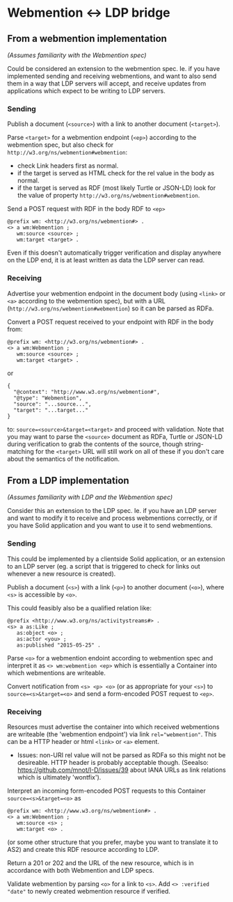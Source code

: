 # Webmention <-> LDP bridge

## From a webmention implementation 

*(Assumes familiarity with the Webmention spec)*

Could be considered an extension to the webmention spec. Ie. if you have implemented sending and receiving webmentions, and want to also send them in a way that LDP servers will accept, and receive updates from applications which expect to be writing to LDP servers.

### Sending

Publish a document (`<source>`) with a link to another document (`<target>`).

Parse `<target>` for a webmention endpoint (`<ep>`) according to the webmention spec, but also check for `http://w3.org/ns/webmention#webmention`:
* check Link headers first as normal.
* if the target is served as HTML check for the rel value in the body as normal.
* if the target is served as RDF (most likely Turtle or JSON-LD) look for the value of property `http://w3.org/ns/webmention#webmention`.

Send a POST request with RDF in the body RDF to `<ep>`

```
@prefix wm: <http://w3.org/ns/webmention#> .
<> a wm:Webmention ;
   wm:source <source> ;
   wm:target <target> .
```

Even if this doesn't automatically trigger verification and display anywhere on the LDP end, it is at least written as data the LDP server can read.

### Receiving

Advertise your webmention endpoint in the document body (using `<link>` or `<a>` according to the webmention spec), but with a URL (`http://w3.org/ns/webmention#webmention`) so it can be parsed as RDFa.

Convert a POST request received to your endpoint with RDF in the body from:

```
@prefix wm: <http://w3.org/ns/webmention#> .
<> a wm:Webmention ;
   wm:source <source> ;
   wm:target <target> .
```

or

```
{
  "@context": "http://www.w3.org/ns/webmention#",
  "@type": "Webmention",
  "source": "...source...",
  "target": "...target..."
}
```

to: `source=<source>&target=<target>` and proceed with validation. Note that you may want to parse the `<source>` document as RDFa, Turtle or JSON-LD during verification to grab the contents of the source, though string-matching for the `<target>` URL will still work on all of these if you don't care about the semantics of the notification.

## From a LDP implementation

*(Assumes familiarity with LDP and the Webmention spec)*

Consider this an extension to the LDP spec. Ie. if you have an LDP server and want to modify it to receive and process webmentions correctly, or if you have Solid application and you want to use it to send webmentions.

### Sending

This could be implemented by a clientside Solid application, or an extension to an LDP server (eg. a script that is triggered to check for links out whenever a new resource is created).

Publish a document (`<s>`) with a link (`<p>`) to another document (`<o>`), where `<s>` is accessible by `<o>`.

This could feasibly also be a qualified relation like:

```
@prefix <http://www.w3.org/ns/activitystreams#> .
<s> a as:Like ;
   as:object <o> ;
   as:actor <you> ;
   as:published "2015-05-25" .
```

Parse `<o>` for a webmention endoint according to webmention spec and interpret it as `<> wm:webmention <ep>` which is essentially a Container into which webmentions are writeable.

Convert notification from `<s> <p> <o>` (or as appropriate for your `<s>`) to `source=<s>&target=<o>` and send a form-encoded POST request to `<ep>`.

### Receiving

Resources must advertise the container into which received webmentions are writeable (the 'webmention endpoint') via link `rel="webmention"`. This can be a HTTP header or html `<link>` or `<a>` element.

* Issues: non-URI rel value will not be parsed as RDFa so this might not be desireable. HTTP header is probably acceptable though. (Seealso: https://github.com/mnot/I-D/issues/39 about IANA URLs as link relations which is ultimately 'wontfix').

Interpret an incoming form-encoded POST requests to this Container `source=<s>&target=<o>` as 

```
@prefix wm: <http://www.w3.org/ns/webmention#> .
<> a wm:Webmention ;
   wm:source <s> ;
   wm:target <o> .
```

(or some other structure that you prefer, maybe you want to translate it to AS2) and create this RDF resource according to LDP.

Return a 201 or 202 and the URL of the new resource, which is in accordance with both Webmention and LDP specs.

Validate webmention by parsing `<o>` for a link to `<s>`. Add `<> :verified "date"` to newly created webmention resource if verified.
